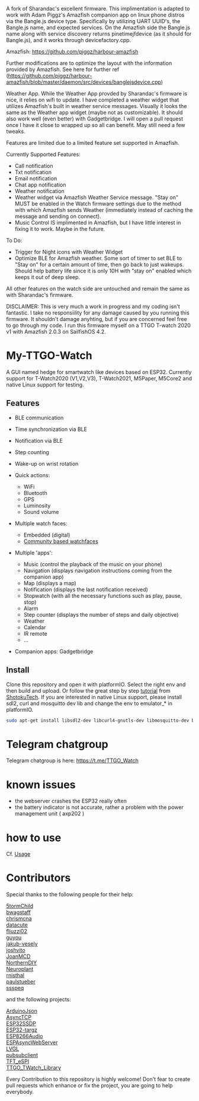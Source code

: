 A fork of Sharandac's excellent firmware. This implimentation is adapted to work with Adam Piggz's Amazfish companion app on linux phone distros via the Bangle.js device type. Specifically by utilizing UART UUID's, the Bangle.js name, and expected services. On the Amazfish side the Bangle.js name along with service discovery returns pinetimejfdevice (as it should for Bangle.js), and it works through devicefactory.cpp.

Amazfish:
https://github.com/piggz/harbour-amazfish

Further modifications are to optimize the layout with the information provided by Amazfish. See here for further ref (https://github.com/piggz/harbour-amazfish/blob/master/daemon/src/devices/banglejsdevice.cpp)

Weather App. While the Weather App provded by Sharandac's firmware is nice, it relies on wifi to update. I have completed a weather widget that utilizes Amazfish's built in weather service messages. Visually it looks the same as the Weather app widget (maybe not as customizable). It should also work well (even better) with Gadgetbridge. I will open a pull request once I have it close to wrapped up so all can benefit. May still need a few tweaks.

Features are limited due to a limited feature set supported in Amazfish.

Currently Supported Features:
- Call notification
- Txt notification
- Email notification
- Chat app notification
- Weather notification
- Weather widget via Amazfish Weather Service message. "Stay on" MUST be enabled in the Watch firmware settings due to the method with which Amazfish sends Weather (immediately instead of caching the message and sending on connect).
- Music Control IS implimented in Amazfish, but I have little interest in fixing it to work. Maybe in the future.

To Do:
- Trigger for Night icons with Weather Widget
- Optimize BLE for Amazfish weather. Some sort of timer to set BLE to "Stay on" for a certain amount of time, then go back to just wakeups. Should help battery life since it is only 10H with "stay on" enabled which keeps it out of deep sleep.

All other features on the watch side are untouched and remain the same as with Sharandac's firmware.

DISCLAIMER: This is very much a work in progress and my coding isn't fantastic. I take no responsiility for any damage caused by you running this firmware. It shouldn't damage anyhting, but if you are concerned feel free to go through my code. I run this firmware myself on a TTGO T-watch 2020 v1 with Amazfish 2.0.3 on SailfishOS 4.2.

# My-TTGO-Watch

A GUI named hedge for smartwatch like devices based on ESP32. Currently support for T-Watch2020 (V1,V2,V3), T-Watch2021, M5Paper, M5Core2 and native Linux support for testing.

## Features

* BLE communication
* Time synchronization via BLE
* Notification via BLE
* Step counting
* Wake-up on wrist rotation
* Quick actions:

  * WiFi
  * Bluetooth
  * GPS
  * Luminosity
  * Sound volume

* Multiple watch faces:

  * Embedded (digital)
  * [Community based watchfaces](https://sharandac.github.io/My-TTGO-Watchfaces/)

* Multiple 'apps':

  * Music (control the playback of the music on your phone)
  * Navigation (displays navigation instructions coming from the companion app)
  * Map (displays a map)
  * Notification (displays the last notification received)
  * Stopwatch (with all the necessary functions such as play, pause, stop)
  * Alarm
  * Step counter (displays the number of steps and daily objective)
  * Weather
  * Calendar
  * IR remote
  * ...

* Companion apps: Gadgetbridge

## Install

Clone this repository and open it with platformIO. Select the right env and then build and upload.
Or follow the great step by step [tutorial](https://www.youtube.com/watch?v=wUGADCnerCs) from [ShotokuTech](https://github.com/ShotokuTech).
If you are interested in native Linux support, please install sdl2, curl and mosquitto dev lib and change the env to emulator_* in platformIO.

```bash
sudo apt-get install libsdl2-dev libcurl4-gnutls-dev libmosquitto-dev build-essential
```

# Telegram chatgroup

Telegram chatgroup is here:
https://t.me/TTGO_Watch

# known issues

* the webserver crashes the ESP32 really often
* the battery indicator is not accurate, rather a problem with the power management unit ( axp202 )

# how to use

Cf. [Usage](USAGE.md)


# Contributors

Special thanks to the following people for their help:

[5tormChild](https://github.com/5tormChild)<br>
[bwagstaff](https://github.com/bwagstaff)<br>
[chrismcna](https://github.com/chrismcna)<br>
[datacute](https://github.com/datacute)<br>
[fliuzzi02](https://github.com/fliuzzi02)<br>
[guyou](https://github.com/guyou)<br>
[jakub-vesely](https://github.com/jakub-vesely)<br>
[joshvito](https://github.com/joshvito)<br>
[JoanMCD](https://github.com/JoanMCD)<br>
[NorthernDIY](https://github.com/NorthernDIY)<br>
[Neuroplant](https://github.com/Neuroplant)<br>
[rnisthal](https://github.com/rnisthal)<br>
[paulstueber](https://github.com/paulstueber)<br>
[ssspeq](https://github.com/ssspeq)<br>

and the following projects:

[ArduinoJson](https://github.com/bblanchon/ArduinoJson)<br>
[AsyncTCP](https://github.com/me-no-dev/AsyncTCP)<br>
[ESP32SSDP](https://github.com/luc-github/ESP32SSDP)<br>
[ESP32-targz](https://github.com/tobozo/ESP32-targz)<br>
[ESP8266Audio](https://github.com/earlephilhower/ESP8266Audio)<br>
[ESPAsyncWebServer](https://github.com/me-no-dev/ESPAsyncWebServer)<br>
[LVGL](https://github.com/lvgl)<br>
[pubsubclient](https://github.com/knolleary/pubsubclient)<br>
[TFT_eSPI](https://github.com/Bodmer/TFT_eSPI)<br>
[TTGO_TWatch_Library](https://github.com/Xinyuan-LilyGO/TTGO_TWatch_Library)<br>

Every Contribution to this repository is highly welcome! Don't fear to create pull requests which enhance or fix the project, you are going to help everybody.

